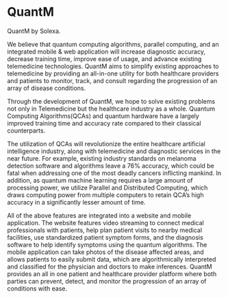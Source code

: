 # QuantM

QuantM by Solexa. 

We believe that quantum computing algorithms, parallel computing, and an integrated mobile & web application will increase diagnostic accuracy, decrease training time, improve ease of usage, and advance existing telemedicine technologies. QuantM aims to simplify existing approaches to telemedicine by providing an all-in-one utility for both healthcare providers and patients to monitor, track, and consult regarding the progression of an array of disease conditions.

Through the development of QuantM, we hope to solve existing problems not only in Telemedicine but the healthcare industry as a whole. Quantum Computing Algorithms(QCAs) and quantum hardware have a largely improved training time and accuracy rate compared to their classical counterparts.

The utilization of QCAs will revolutionize the entire healthcare artificial intelligence industry, along with telemedicine and diagnostic services in the near future. For example, existing industry standards on melanoma detection software and algorithms leave a 76% accuracy, which could be fatal when addressing one of the most deadly cancers inflicting mankind. In addition, as quantum machine learning requires a large amount of processing power, we utilize Parallel and Distributed Computing, which draws computing power from multiple computers to retain QCA’s high accuracy in a significantly lesser amount of time. 

All of the above features are integrated into a website and mobile application. The website features video streaming to connect medical professionals with patients, help plan patient visits to nearby medical facilities, use standardized patient symptom forms, and the diagnosis software to help identify symptoms using the quantum algorithms. The mobile application can take photos of the disease affected areas, and allows patients to easily submit data, which are algorithmically interpreted and classified for the physician and doctors to make inferences. QuantM provides an all in one patient and healthcare provider platform where both parties can prevent, detect, and monitor the progression of an array of conditions with ease.
